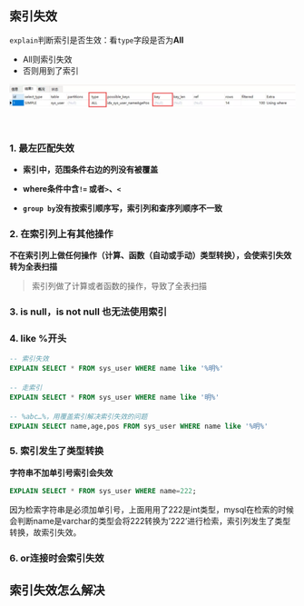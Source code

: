 ## 索引失效

`explain`判断索引是否生效：看`type`字段是否为**All**

- All则索引失效
- 否则用到了索引

![640](2-6索引失效及解决.assets/640.png)

<br>

### 1. 最左匹配失效

- **索引中，范围条件右边的列没有被覆盖**

- **where条件中含`!=` 或者`>`、`<`**
- **`group by`没有按索引顺序写，索引列和查序列顺序不一致**

### 2. 在索引列上有其他操作

**不在索引列上做任何操作（计算、函数（自动或手动）类型转换），会使索引失效转为全表扫描**

> 索引列做了计算或者函数的操作，导致了全表扫描

### 3. **is null，is not null 也无法使用索引**

### 4. like %开头

```sql
-- 索引失效
EXPLAIN SELECT * FROM sys_user WHERE name like '%明%'

-- 走索引
EXPLAIN SELECT * FROM sys_user WHERE name like '明%'

-- %abc…%，用覆盖索引解决索引失效的问题
EXPLAIN SELECT name,age,pos FROM sys_user WHERE name like '%明%'
```



### 5. 索引发生了类型转换

**字符串不加单引号索引会失效**

```sql
EXPLAIN SELECT * FROM sys_user WHERE name=222;
```

因为检索字符串是必须加单引号，上面用用了222是int类型，mysql在检索的时候会判断name是varchar的类型会将222转换为’222’进行检索，索引列发生了类型转换，故索引失效。

### 6. or连接时会索引失效



## 索引失效怎么解决



